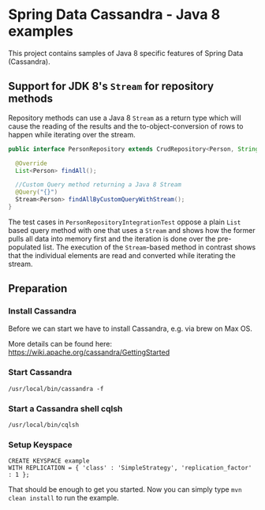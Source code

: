 # Spring Data Cassandra - Java 8 examples

This project contains samples of Java 8 specific features of Spring Data (Cassandra).

## Support for JDK 8's `Stream` for repository methods

Repository methods can use a Java 8 `Stream` as a return type which will cause the reading of the results and the to-object-conversion of rows to happen while iterating over the stream.

```java
public interface PersonRepository extends CrudRepository<Person, String> {

  @Override
  List<Person> findAll();

  //Custom Query method returning a Java 8 Stream
  @Query("{}")
  Stream<Person> findAllByCustomQueryWithStream();
}
```

The test cases in `PersonRepositoryIntegrationTest` oppose a plain `List` based query method with one that uses a `Stream` and shows how the former pulls all data into memory first and the iteration is done over the pre-populated list. The execution of the `Stream`-based method in contrast shows that the individual elements are read and converted while iterating the stream.

## Preparation

### Install Cassandra
Before we can start we have to install Cassandra, e.g. via brew on Max OS.

More details can be found here: https://wiki.apache.org/cassandra/GettingStarted

### Start Cassandra
```
/usr/local/bin/cassandra -f 
```

### Start a Cassandra shell cqlsh
```
/usr/local/bin/cqlsh
```

### Setup Keyspace

```
CREATE KEYSPACE example
WITH REPLICATION = { 'class' : 'SimpleStrategy', 'replication_factor' : 1 };
```

That should be enough to get you started.
Now you can simply type ```mvn clean install``` to run the example.

